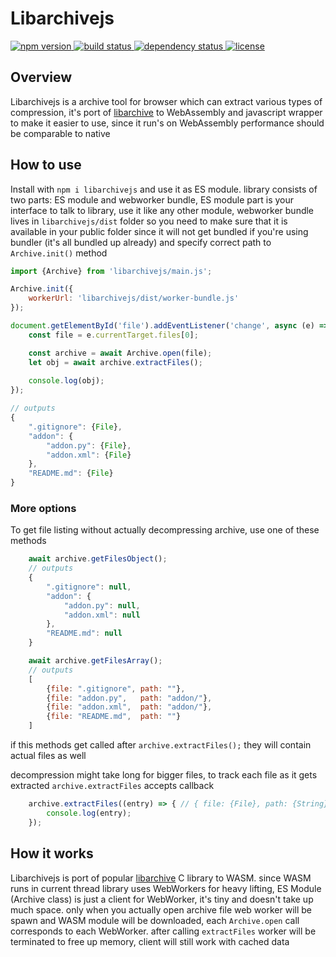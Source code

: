 # Libarchivejs

<p align="left">
  <a href="https://www.npmjs.com/package/libarchive.js">
    <img src="https://img.shields.io/npm/v/libarchive.js.svg"
         alt="npm version">
  </a>
  <a href="https://travis-ci.com/nika-begiashvili/libarchivejs">
    <img src="https://travis-ci.com/nika-begiashvili/libarchivejs.svg?branch=master"
         alt="build status">
  </a>
  <a href="https://david-dm.org/nika-begiashvili/libarchivejs">
    <img src="https://david-dm.org/nika-begiashvili/libarchivejs/status.svg"
         alt="dependency status">
  </a>
  <a href="https://github.com/nika-begiashvili/libarchivejs/blob/master/LICENSE">
    <img src="https://img.shields.io/npm/l/libarchive.js.svg"
         alt="license">
  </a>
</p>

## Overview

Libarchivejs is a archive tool for browser which can extract various types of compression, it's port of [libarchive](https://github.com/libarchive/libarchive) to WebAssembly and javascript wrapper to make it easier to use, since it run's on WebAssembly performance should be comparable to native

## How to use

Install with `npm i libarchivejs` and use it as ES module.
library consists of two parts: ES module and webworker bundle, ES module part is your interface to talk to library, use it like any other module, webworker bundle lives in `libarchivejs/dist` folder so you need to make sure that it is available in your public folder since it will not get bundled if you're using bundler (it's all bundled up already) and specify correct path to `Archive.init()` method 

```js
import {Archive} from 'libarchivejs/main.js';

Archive.init({
    workerUrl: 'libarchivejs/dist/worker-bundle.js'
});

document.getElementById('file').addEventListener('change', async (e) => {
    const file = e.currentTarget.files[0];

    const archive = await Archive.open(file);
    let obj = await archive.extractFiles();
    
    console.log(obj);
});

// outputs
{
    ".gitignore": {File},
    "addon": {
        "addon.py": {File},
        "addon.xml": {File}
    },
    "README.md": {File}
}

```

### More options

To get file listing without actually decompressing archive, use one of these methods
```js
    await archive.getFilesObject();
    // outputs
    {
        ".gitignore": null,
        "addon": {
            "addon.py": null,
            "addon.xml": null
        },
        "README.md": null
    }

    await archive.getFilesArray();
    // outputs
    [
        {file: ".gitignore", path: ""},
        {file: "addon.py",   path: "addon/"},
        {file: "addon.xml",  path: "addon/"},
        {file: "README.md",  path: ""}
    ]
```
if this methods get called after `archive.extractFiles();` they will contain actual files as well

decompression might take long for bigger files, to track each file as it gets extracted `archive.extractFiles` accepts callback
```js
    archive.extractFiles((entry) => { // { file: {File}, path: {String} }
        console.log(entry);
    });
```

## How it works

Libarchivejs is port of popular [libarchive](https://github.com/libarchive/libarchive) C library to WASM. since WASM runs in current thread library uses WebWorkers for heavy lifting, ES Module (Archive class) is just a client for WebWorker, it's tiny and doesn't take up much space.
only when you actually open archive file web worker will be spawn and WASM module will be downloaded, each `Archive.open` call corresponds to each WebWorker.
after calling `extractFiles` worker will be terminated to free up memory, client will still work with cached data